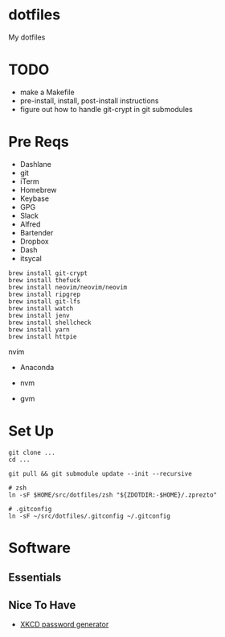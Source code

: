 # dotfiles
My dotfiles

# TODO
- make a Makefile
- pre-install, install, post-install instructions
- figure out how to handle git-crypt in git submodules

# Pre Reqs

- Dashlane
- git
- iTerm
- Homebrew
- Keybase
- GPG
- Slack
- Alfred
- Bartender
- Dropbox
- Dash
- itsycal

```
brew install git-crypt
brew install thefuck
brew install neovim/neovim/neovim
brew install ripgrep
brew install git-lfs
brew install watch
brew install jenv
brew install shellcheck
brew install yarn
brew install httpie
```

nvim
- Anaconda
- nvm


- gvm

# Set Up

```
git clone ...
cd ...

git pull && git submodule update --init --recursive

# zsh
ln -sF $HOME/src/dotfiles/zsh "${ZDOTDIR:-$HOME}/.zprezto"

# .gitconfig
ln -sF ~/src/dotfiles/.gitconfig ~/.gitconfig
```

# Software
## Essentials
## Nice To Have
- [XKCD password generator](https://github.com/redacted/XKCD-password-generator)
